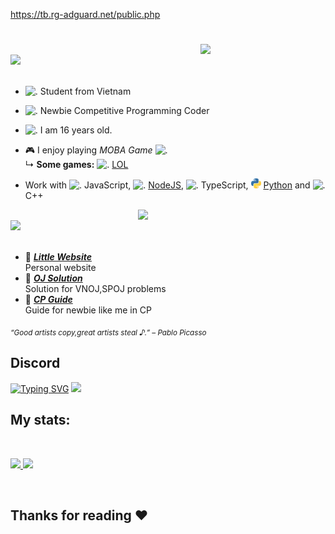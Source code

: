 https://tb.rg-adguard.net/public.php
#
<div>
<img src="https://cdn.discordapp.com/attachments/998125907967496203/1065099999576334457/avatar_cute-modified.png" width="200" align="right" />
<br/>
<img src="https://cdn.discordapp.com/attachments/998125907967496203/1065123688992747581/My_project-2_1.png" width="600" />
<br/>
<br/>
  
- <img src="https://cdn.discordapp.com/attachments/820557032016969751/952436539118456882/flag-vietnam_1f1fb-1f1f3.png" alt="." width="16" height="16"/> Student from Vietnam  
- <img src="https://cdn.discordapp.com/emojis/952439888337313802.png" alt="." width="16" height="16"/> Newbie Competitive Programming Coder 
- <img src="https://cdn.discordapp.com/emojis/912296822939193374.gif" alt="."  width="16" height="16" /> I am 16 years old. 
- 🎮 I enjoy playing *MOBA Game* <img src="https://cdn.discordapp.com/emojis/941332005352792174.png?size=20" alt="."/>    
  ↳ **Some games:** <img src="https://static.wikia.nocookie.net/leagueoflegends/images/0/07/League_of_Legends_icon.png/revision/latest/smart/width/250/height/250?cb=20191018194326" alt="." width="16" height="16"/> [LOL](https://signup.leagueoflegends.com/en-us/signup/redownload)

- Work with <img src="https://cdn.discordapp.com/emojis/620827756653051914.png" alt="." width="16" height="16"/> JavaScript, <img src="https://cdn.discordapp.com/emojis/932559343600156674.png?size=20" alt="." width="16" height="16"/> [NodeJS](https://nodejs.org/), <img src="https://www.typescriptlang.org/favicon-32x32.png" alt="." width="16" height="16"/> TypeScript, <img src="https://raw.githubusercontent.com/brand-icons/brands/66a515d0afc1bdf9cd308a9ae8d85e1bd23a4d97/icons/color/python.svg" alt="." width="16" height="16"/> [Python](https://www.python.org/) and <img src="https://cdn.discordapp.com/emojis/952439888337313802.png" alt="." width="16" height="16"/> C++

<img src="https://cdn.discordapp.com/attachments/998125907967496203/1065181600528207872/patrick-langwallner-wiFOaBrX_wc-unsplash.jpg" width="300" align="right" />
<br/>
<img src="https://cdn.discordapp.com/attachments/998125907967496203/1064854964075245649/My_project-2.png" width="500" />
<br/>
<br/>
  
- 📗 [***Little Website***](https://github.com/kduongnguyen07/website) <br/>
  Personal website
- 📙 [***OJ Solution***](https://github.com/kduongnguyen07/Competitive-Programming-Source-Code) <br/>
  Solution for VNOJ,SPOJ problems
- 📒 [***CP Guide***](https://hackmd.io/@lck7prime) <br/>
  Guide for newbie like me in CP

<sub>  *“Good artists copy,great artists steal ♪.” – Pablo Picasso* </sub>
</div>

## Discord
[![Typing SVG](https://readme-typing-svg.herokuapp.com?color=14b8e0&lines=Hi%2C+I'm+</Khánh>%232027;I'm+Front-end+Developer+from+VietNam;Bot%3A+Khánh%233451)](https://git.io/typing-svg)
<a href="https://discord.com/users/748799374628356126"  align="left">
    <img src="https://lanyard.cnrad.dev/api/748799374628356126?theme=light&bg=bff4ec&borderRadius=15px&animated=true&idleMessage=On%20the%20sky%20there%20is%20an%20angel%20in%20somewhere%20(.%20%E2%9D%9B%20%E1%B4%97%20%E2%9D%9B.)">
  </a>

## My stats:

<br/>
<p align="left">
  <a href="/">
    <img width="49.5%" src="https://github-readme-stats.vercel.app/api?username=kduongnguyen07&theme=tokyonight&show_icons=true" />
    <img width="49.5%" src="https://github-readme-streak-stats.herokuapp.com/?user=kduongnguyen07&theme=tokyonight&hide_border=true" />
  </a>
</p>
<br>

## Thanks for reading ❤️
